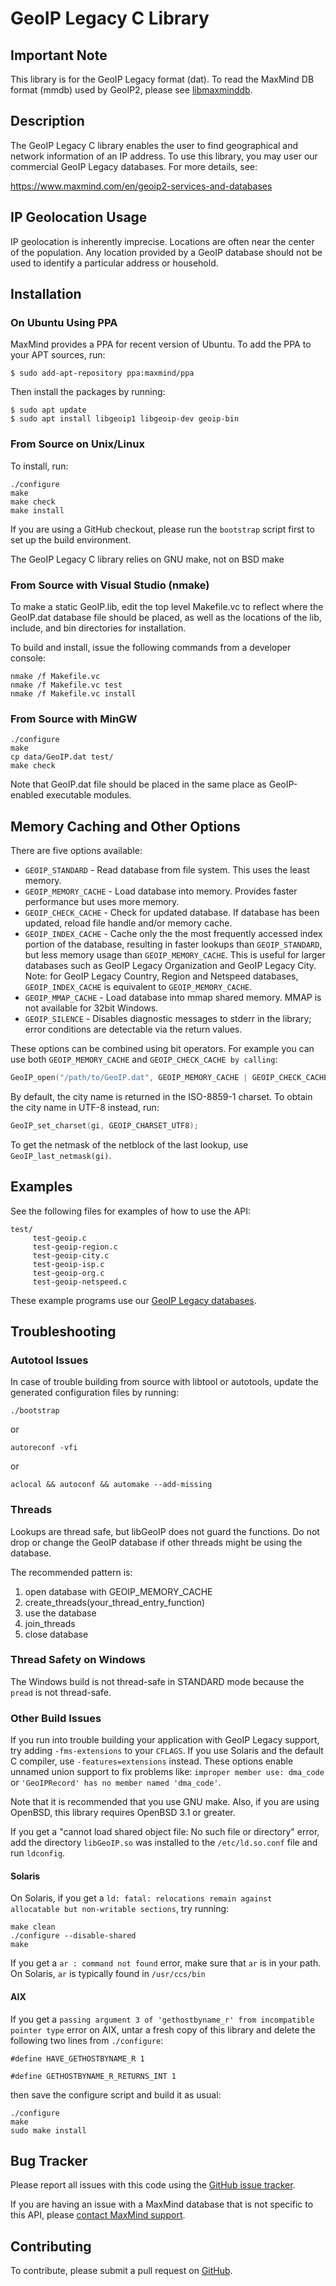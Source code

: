 # GeoIP Legacy C Library #

## Important Note ##

This library is for the GeoIP Legacy format (dat). To read the MaxMind DB
format (mmdb) used by GeoIP2, please see
[libmaxminddb](https://github.com/maxmind/libmaxminddb).

## Description ##

The GeoIP Legacy C library enables the user to find geographical and network
information of an IP address. To use this library, you may user our commercial
GeoIP Legacy databases. For more details, see:

https://www.maxmind.com/en/geoip2-services-and-databases

## IP Geolocation Usage ##

IP geolocation is inherently imprecise. Locations are often near the center of
the population. Any location provided by a GeoIP database should not be used to
identify a particular address or household.

## Installation ##

### On Ubuntu Using PPA ###

MaxMind provides a PPA for recent version of Ubuntu. To add the PPA to your
APT sources, run:

    $ sudo add-apt-repository ppa:maxmind/ppa

Then install the packages by running:

    $ sudo apt update
    $ sudo apt install libgeoip1 libgeoip-dev geoip-bin

### From Source on Unix/Linux ###

To install, run:

```
./configure
make
make check
make install
```

If you are using a GitHub checkout, please run the `bootstrap` script first
to set up the build environment.

The GeoIP Legacy C library relies on GNU make, not on BSD make

### From Source with Visual Studio (nmake) ###

To make a static GeoIP.lib, edit the top level Makefile.vc to reflect where
the GeoIP.dat database file should be placed, as well as the locations of the
lib, include, and bin directories for installation.

To build and install, issue the following commands from a developer console:

```
nmake /f Makefile.vc
nmake /f Makefile.vc test
nmake /f Makefile.vc install
```

### From Source with MinGW ###

```
./configure
make
cp data/GeoIP.dat test/
make check
```

Note that GeoIP.dat file should be placed in the same place as GeoIP-enabled
executable modules.

## Memory Caching and Other Options ##

There are five options available:

* `GEOIP_STANDARD` - Read database from file system. This uses the least
  memory.
* `GEOIP_MEMORY_CACHE` - Load database into memory. Provides faster
  performance but uses more memory.
* `GEOIP_CHECK_CACHE` - Check for updated database. If database has been
  updated, reload file handle and/or memory cache.
* `GEOIP_INDEX_CACHE` - Cache only the the most frequently accessed index
  portion of the database, resulting in faster lookups than `GEOIP_STANDARD`,
  but less memory usage than `GEOIP_MEMORY_CACHE`. This is useful for larger
  databases such as GeoIP Legacy Organization and GeoIP Legacy City. Note: for
  GeoIP Legacy Country, Region and Netspeed databases, `GEOIP_INDEX_CACHE` is
  equivalent to `GEOIP_MEMORY_CACHE`.
* `GEOIP_MMAP_CACHE` - Load database into mmap shared memory. MMAP is not
  available for 32bit Windows.
* `GEOIP_SILENCE` - Disables diagnostic messages to stderr in the library;
  error conditions are detectable via the return values.

These options can be combined using bit operators. For example you can
use both `GEOIP_MEMORY_CACHE` and `GEOIP_CHECK_CACHE by calling`:

```c
GeoIP_open("/path/to/GeoIP.dat", GEOIP_MEMORY_CACHE | GEOIP_CHECK_CACHE);
```

By default, the city name is returned in the ISO-8859-1 charset. To obtain
the city name in UTF-8 instead, run:

```c
GeoIP_set_charset(gi, GEOIP_CHARSET_UTF8);
```

To get the netmask of the netblock of the last lookup, use
`GeoIP_last_netmask(gi)`.

## Examples ##

See the following files for examples of how to use the API:

```
test/
     test-geoip.c
     test-geoip-region.c
     test-geoip-city.c
     test-geoip-isp.c
     test-geoip-org.c
     test-geoip-netspeed.c
```

These example programs use our [GeoIP Legacy databases](https://www.maxmind.com/en/geoip2-services-and-databases).

## Troubleshooting ##

### Autotool Issues ###
In case of trouble building from source with libtool or autotools, update
the generated configuration files by running:

```
./bootstrap
```
or

```
autoreconf -vfi
```
or
```
aclocal && autoconf && automake --add-missing
```

### Threads

Lookups are thread safe, but libGeoIP does not guard the functions. Do not
drop or change the GeoIP database if other threads might be using the
database.

The recommended pattern is:

1. open database with GEOIP_MEMORY_CACHE
2. create_threads(your_thread_entry_function)
3. use the database
4. join_threads
5. close database

### Thread Safety on Windows ###

The Windows build is not thread-safe in STANDARD mode because the `pread` is
not thread-safe.

### Other Build Issues ###

If you run into trouble building your application with GeoIP Legacy support,
try adding `-fms-extensions` to your `CFLAGS`. If you use Solaris and the
default C compiler, use `-features=extensions` instead. These options enable
unnamed union support to fix problems like: `improper member use: dma_code` or
`'GeoIPRecord' has no member named 'dma_code'`.

Note that it is recommended that you use GNU make. Also, if you are using
OpenBSD, this library requires OpenBSD 3.1 or greater.

If you get a "cannot load shared object file: No such file or directory"
error, add the directory `libGeoIP.so` was installed to the `/etc/ld.so.conf`
file and run `ldconfig`.

#### Solaris ####

On Solaris, if you get a `ld: fatal: relocations remain against allocatable
but non-writable sections`, try running:

```
make clean
./configure --disable-shared
make
```

If you get a `ar : command not found` error, make sure that `ar` is in your
path. On Solaris, `ar` is typically found in `/usr/ccs/bin`


#### AIX ####

If you get a `passing argument 3 of 'gethostbyname_r' from incompatible
pointer type` error on AIX, untar a fresh copy of this library and delete the
following two lines from `./configure`:

```
#define HAVE_GETHOSTBYNAME_R 1

#define GETHOSTBYNAME_R_RETURNS_INT 1
```

then save the configure script and build it as usual:

```
./configure
make
sudo make install
```

## Bug Tracker ##

Please report all issues with this code using the 
[GitHub issue tracker](https://github.com/maxmind/geoip-api-c/issues).

If you are having an issue with a MaxMind database that is not specific to
this API, please 
[contact MaxMind support](https://www.maxmind.com/en/support).

## Contributing ##

To contribute, please submit a pull request on
[GitHub](https://github.com/maxmind/geoip-api-c/).
